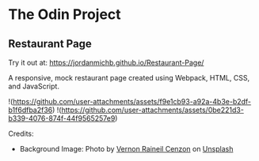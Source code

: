 # The Odin Project

## Restaurant Page

Try it out at: https://jordanmichb.github.io/Restaurant-Page/

A responsive, mock restaurant page created using Webpack, HTML, CSS, and JavaScript.


!(https://github.com/user-attachments/assets/f9e1cb93-a92a-4b3e-b2df-b1f6dfba2f36)
!(https://github.com/user-attachments/assets/0be221d3-b339-4076-874f-44f9565257e9)




Credits:<br>
- Background Image: Photo by 
                [Vernon Raineil Cenzon](https://unsplash.com/@thevernon) on 
                [Unsplash](https://unsplash.com/photos/four-assorted-dishes-on-wooden-surface-I2uJU-5ZIGI)
